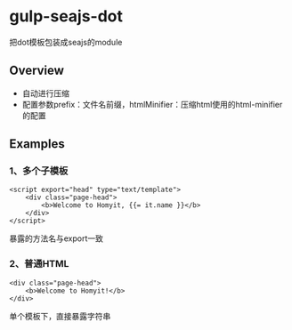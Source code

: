 # gulp-seajs-dot
把dot模板包装成seajs的module

## Overview
- 自动进行压缩
- 配置参数prefix：文件名前缀，htmlMinifier：压缩html使用的html-minifier的配置

## Examples
### 1、多个子模板
    <script export="head" type="text/template">
        <div class="page-head">
            <b>Welcome to Homyit, {{= it.name }}</b>
        </div>
    </script>
暴露的方法名与export一致

### 2、普通HTML
    <div class="page-head">
        <b>Welcome to Homyit!</b>
    </div>
单个模板下，直接暴露字符串
